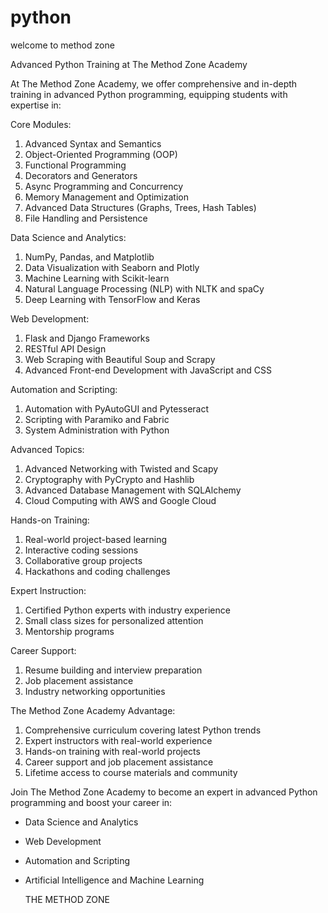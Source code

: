 # python
welcome to method zone


Advanced Python Training at The Method Zone Academy

At The Method Zone Academy, we offer comprehensive and in-depth training in advanced Python programming, equipping students with expertise in:

Core Modules:

1. Advanced Syntax and Semantics
2. Object-Oriented Programming (OOP)
3. Functional Programming
4. Decorators and Generators
5. Async Programming and Concurrency
6. Memory Management and Optimization
7. Advanced Data Structures (Graphs, Trees, Hash Tables)
8. File Handling and Persistence

Data Science and Analytics:

1. NumPy, Pandas, and Matplotlib
2. Data Visualization with Seaborn and Plotly
3. Machine Learning with Scikit-learn
4. Natural Language Processing (NLP) with NLTK and spaCy
5. Deep Learning with TensorFlow and Keras

Web Development:

1. Flask and Django Frameworks
2. RESTful API Design
3. Web Scraping with Beautiful Soup and Scrapy
4. Advanced Front-end Development with JavaScript and CSS

Automation and Scripting:

1. Automation with PyAutoGUI and Pytesseract
2. Scripting with Paramiko and Fabric
3. System Administration with Python

Advanced Topics:

1. Advanced Networking with Twisted and Scapy
2. Cryptography with PyCrypto and Hashlib
3. Advanced Database Management with SQLAlchemy
4. Cloud Computing with AWS and Google Cloud

Hands-on Training:

1. Real-world project-based learning
2. Interactive coding sessions
3. Collaborative group projects
4. Hackathons and coding challenges

Expert Instruction:

1. Certified Python experts with industry experience
2. Small class sizes for personalized attention
3. Mentorship programs

Career Support:

1. Resume building and interview preparation
2. Job placement assistance
3. Industry networking opportunities

The Method Zone Academy Advantage:

1. Comprehensive curriculum covering latest Python trends
2. Expert instructors with real-world experience
3. Hands-on training with real-world projects
4. Career support and job placement assistance
5. Lifetime access to course materials and community

Join The Method Zone Academy to become an expert in advanced Python programming and boost your career in:

- Data Science and Analytics
- Web Development
- Automation and Scripting
- Artificial Intelligence and Machine Learning



  THE METHOD ZONE
